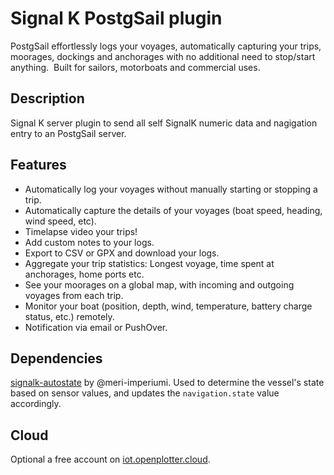 # Signal K PostgSail plugin
PostgSail effortlessly logs your voyages, automatically capturing your trips, moorages, dockings and anchorages with no additional need to stop/start anything.  Built for sailors, motorboats and commercial uses.

## Description
Signal K server plugin to send all self SignalK numeric data and nagigation entry to an PostgSail server.

## Features
- Automatically log your voyages without manually starting or stopping a trip.
- Automatically capture the details of your voyages (boat speed, heading, wind speed, etc).
- Timelapse video your trips!
- Add custom notes to your logs.
- Export to CSV or GPX and download your logs.
- Aggregate your trip statistics: Longest voyage, time spent at anchorages, home ports etc.
- See your moorages on a global map, with incoming and outgoing voyages from each trip.
- Monitor your boat (position, depth, wind, temperature, battery charge status, etc.) remotely.
- Notification via email or PushOver.

## Dependencies
[signalk-autostate](https://www.npmjs.com/package/@meri-imperiumi/signalk-autostate) by @meri-imperiumi. Used to determine the vessel's state based on sensor values, and updates the `navigation.state` value accordingly.

## Cloud
Optional a free account on [iot.openplotter.cloud](https://iot.openplotter.cloud/).
